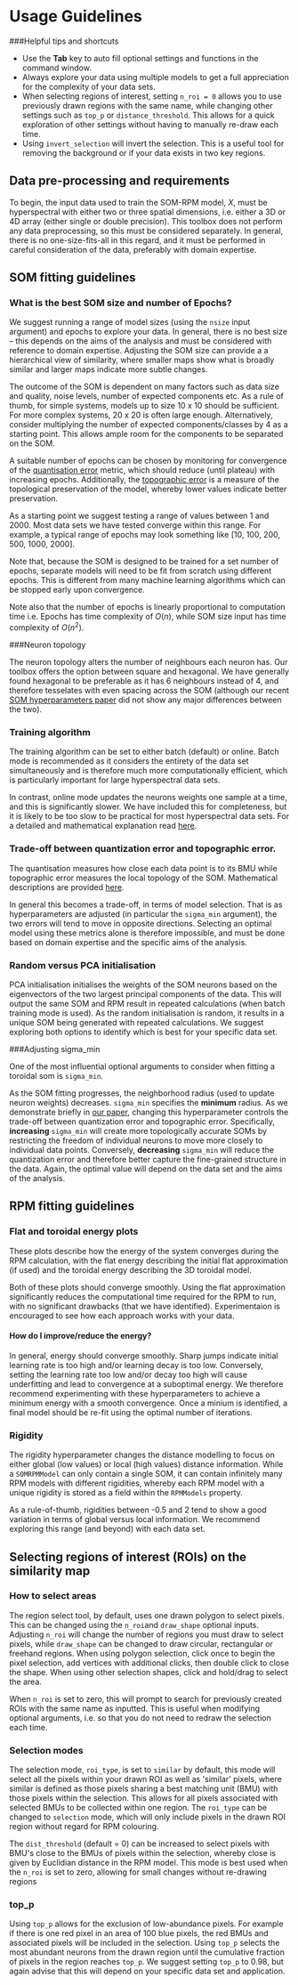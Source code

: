 # Usage Guidelines 

###Helpful tips and shortcuts

- Use the **Tab** key to auto fill optional settings and functions in the command window. 
- Always explore your data using multiple models to get a full appreciation for the 
complexity of your data sets.
- When selecting regions of interest, setting ```n_roi = 0``` allows you to use previously drawn regions with the same name, 
while changing other settings such as ```top_p``` or ```distance_threshold```. This allows for a quick exploration of other settings 
without having to manually re-draw each time.
- Using ```invert_selection``` will invert the selection. This is a useful tool for removing the 
background or if your data exists in two key regions.  

## Data pre-processing and requirements
To begin, the input data used to train the SOM-RPM model, $X$, must be hyperspectral with either two or three spatial dimensions,
i.e. either a 3D or 4D array (either single or double precision). This toolbox does not perform any data preprocessing, so this must be considered separately. In general,
there is no one-size-fits-all in this regard, and it must be performed in careful consideration of the data, preferably with domain expertise.

## SOM fitting guidelines

### What is the best SOM size and number of Epochs?

We suggest running a range of model sizes (using the ```nsize``` input argument) and epochs to explore your data. 
In general, there is no best size – this depends on the aims of the analysis and must be considered 
with reference to domain expertise. Adjusting the SOM size can provide a a hierarchical view of similarity, 
where smaller maps show what is broadly similar and larger maps indicate more subtle changes. 

The outcome of the SOM is dependent on many factors such as data size and quality, noise levels, number of expected components etc.
As a rule of thumb, for simple systems, models up to size 10 x 10 should be sufficient. For more complex systems, 20 x 20 is often large enough. 
Alternatively, consider multiplying the number of expected components/classes by 4 as a starting point. This allows ample room for the components 
to be separated on the SOM.

A suitable number of epochs can be chosen by monitoring for convergence of the [quantisation error](background_theory.md) 
metric, which should reduce (until plateau) with increasing epochs. Additionally, the [topographic error](background_theory.md) 
is a measure of the topological preservation of the model, whereby lower values indicate better preservation.

As a starting point we suggest testing a range of values between 1 and 2000. Most data sets we have tested converge 
within this range. For example, a typical range of epochs may look something like [10, 100, 200, 500, 1000, 2000].

Note that, because the SOM is designed to be trained for a set number of epochs, separate models will need to be fit from 
scratch using different epochs. This is different from many machine learning algorithms which can be stopped early 
upon convergence.

Note also that the number of epochs is linearly proportional to computation time i.e. Epochs has time complexity of *O*(*n*), 
while SOM size input has time complexity of *O*(*n*<sup>2</sup>).  

###Neuron topology

The neuron topology alters the number of neighbours each neuron has. 
Our toolbox offers the option between square and hexagonal.
We have generally found hexagonal to be preferable as it has 6 neighbours instead of 4, and therefore tesselates
with even spacing across the SOM (although our recent [SOM hyperparameters paper](https://doi.org/10.1116/6.0002788)
did not show any major differences between the two).

### Training algorithm
The training algorithm can be set to either batch (default) or online. 
Batch mode is recommended as it considers the entirety of the data set simultaneously and is therefore much more computationally efficient,
which is particularly important for large hyperspectral data sets.
 
In contrast, online mode updates the neurons weights one sample at a time, and this is significantly slower. We have 
included this for completeness, but it is likely to be too slow to be practical for most hyperspectral data sets.
For a detailed and mathematical explanation read [here](background_theory.md). 

### Trade-off between quantization error and topographic error. 
The quantisation measures how close each data point is to its BMU while topographic error
measures the local topology of the SOM. Mathematical descriptions are provided [here](background_theory.md). 

In general this becomes a trade-off, in terms of model selection. That is as hyperparameters are adjusted 
(in particular the ```sigma_min``` argument), the two errors will tend to move in opposite directions. Selecting
an optimal model using these metrics alone is therefore impossible, and must be done based on domain expertise and
the specific aims of the analysis.

### Random versus PCA initialisation 

PCA initialisation initialises the weights of the SOM neurons based on the eigenvectors of the two largest principal components of the data. 
This will output the same SOM and RPM result in repeated calculations (when batch training mode is used). 
As the random initialisation is random, it results in a unique SOM being generated with repeated calculations. We suggest exploring
both options to identify which is best for your specific data set.  

###Adjusting sigma_min

One of the most influential optional arguments to consider when fitting a toroidal som is ```sigma_min```. 

As the SOM fitting progresses, the neighborhood radius (used to update neuron weights) decreases. ```sigma_min```
specifies the **minimum** radius. As we demonstrate briefly in [our paper](DUMMY_LINK), changing this hyperparameter
controls the trade-off between quantization error and topographic error. Specifically, **increasing** ```sigma_min```
will create more topologically accurate SOMs by restricting the freedom of individual neurons to move more closely
to individual data points. Conversely, **decreasing** ```sigma_min``` will reduce the quantization error and therefore
better capture the fine-grained structure in the data. Again, the optimal value will depend on the data set and the
aims of the analysis.

## RPM fitting guidelines

### Flat and toroidal energy plots

These plots describe how the energy of the system converges during the RPM calculation, 
with the flat energy describing the initial flat approximation (if used) and the toroidal energy describing the 3D toroidal model. 

Both of these plots should converge smoothly. Using the flat approximation significantly reduces the computational time required for the RPM to run, 
with no significant drawbacks (that we have identified). Experimentaion is encouraged to see how each approach works with your data. 

#### How do I improve/reduce the energy?

In general, energy should converge smoothly. Sharp jumps indicate initial learning rate is too high and/or learning decay is too low. 
Conversely, setting the learning rate too low and/or decay too high will cause underfitting and lead to convergence at a suboptimal energy.
We therefore recommend experimenting with these hyperparameters to achieve a minimum energy with a smooth convergence.
Once a minium is identified, a final model should be re-fit using the optimal number of iterations.

### Rigidity
The rigidity hyperparameter changes the distance modelling to focus on either global (low values) or local (high values) distance information. 
While a ```SOMRPMModel``` can only contain a single SOM, it can contain infinitely many RPM models with different rigidities, 
whereby each RPM model with a unique rigidity is stored as a field within the ```RPMModels``` property.

As a rule-of-thumb, rigidities between -0.5 and 2 tend to show a good variation in terms of global versus local information. We recommend exploring
this range (and beyond) with each data set.

## Selecting regions of interest (ROIs) on the similarity map

### How to select areas 

The region select tool, by default, uses one drawn polygon to select pixels. This can be changed using the ```n_roi```and ```draw_shape``` 
optional inputs. Adjusting ```n_roi``` will change the number of regions you must draw to select pixels, while ```draw_shape``` can be changed to 
draw circular, rectangular or freehand regions. When using polygon selection, click once to begin the pixel selection, add vertices with 
additional clicks, then double click to close the shape. When using other selection shapes, click and hold/drag to select the area.

When ```n_roi``` is set to zero, this will prompt to search for previously created ROIs with the same name as inputted. This is useful when modifying optional
arguments, i.e. so that you do not need to redraw the selection each time.

### Selection modes
The selection mode, ```roi_type```, is set to ```similar``` by default, this mode will select all the pixels within your drawn ROI as well as 'similar' pixels, 
where similar is defined as those pixels sharing a best matching unit (BMU) with those pixels within the selection. This allows for all pixels associated with 
selected BMUs to be collected within one region. The ```roi_type``` can be changed to ```selection``` mode, which will only include pixels in the drawn ROI region 
without regard for RPM colouring. 

The ```dist_threshold``` (default = 0) can be increased to select pixels with BMU's close to the BMUs of pixels within the selection, 
whereby close is given by Euclidian distance in the RPM model. This mode is best used when the ```n_roi``` is set to zero, allowing for small changes without re-drawing regions

### top_p 
Using ```top_p``` allows for the exclusion of low-abundance pixels. For example if there is one red pixel in an area of 100 blue pixels, the red BMUs and associated 
pixels will be included in the selection. Using ```top_p``` selects the most abundant neurons from the drawn region until the cumulative fraction of pixels 
in the region reaches ```top_p```. We suggest setting ```top_p``` to 0.98, but again advise that this will depend on your specific data set and application. 



   

